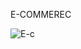 E-COMMEREC

![E-c](https://user-images.githubusercontent.com/59067429/100045382-d24c7c80-2dc4-11eb-9a6e-9b1473dd9e0b.gif)
